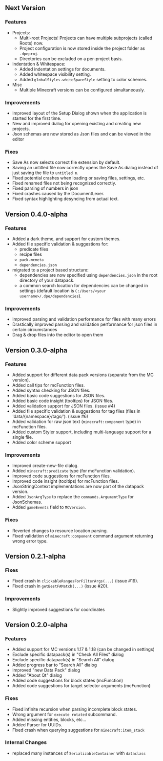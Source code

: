 ## Next Version
### Features
 * Projects:
   * Multi-root Projects! Projects can have multiple subprojects (called Roots) now.
   * Project configuration is now stored inside the project folder as `.dpeproj`.
   * Directories can be excluded on a per-project basis.
 * Indentation & Whitespace:
   * Added indentation settings for documents.
   * Added whitespace visibility setting.
   * Added `globalStyles.whiteSpaceStyle` setting to color schemes.
 * Misc
   * Multiple Minecraft versions can be configured simultaneously.

### Improvements
 * Improved layout of the Setup Dialog shown when the application is started for the first time.
 * New and improved dialog for opening existing and creating new projects.
 * Json schemas are now stored as Json files and can be viewed in the editor

### Fixes
 * Save As now selects correct file extension by default.
 * Saving an untitled file now correctly opens the Save As dialog instead of just saving the file to `untitled n`.
 * Fixed potential crashes when loading or saving files, settings, etc.
 * Fixed renamed files not being recognized correctly.
 * Fixed parsing of numbers in json
 * Fixed crashes caused by the DocumentLexer.
 * Fixed syntax highlighting desyncing from actual text.


## Version 0.4.0-alpha
### Features
 * Added a dark theme, and support for custom themes.
 * Added file specific validation & suggestions for:
   * predicate files
   * recipe files
   * `pack.mcmeta`
   * `dependencies.json`
 * migrated to a project based structure:
   * dependencies are now specified using `dependencies.json` in the root directory of your datapack.
   * a common search location for dependencies can be changed in settings (default location is `C:/Users/<your username>/.dpe/dependencies`).

### Improvements
 * Improved parsing and validation performance for files with many errors
 * Drastically improved parsing and validation performance for json files in certain circumstances
 * Drag & drop files into the editor to open them


## Version 0.3.0-alpha
### Features
 * Added support for different data pack versions (separate from the MC version).
 * Added call tips for mcFunction files.
 * Added syntax checking for JSON files.
 * Added basic code suggestions for JSON files.
 * Added basic code insight (tooltips) for JSON files.
 * Added validation support for JSON files. (issue #4)
 * Added file specific validation & suggestions for tag files (files in 'data/{namespace}/tags/'). (issue #6)
 * Added validation for raw json text (`minecraft:component` type) in mcFunction files.
 * Added custom Styler support, including multi-language support for a single file.
 * Added color scheme support

### Improvements
 * Improved create-new-file dialog.
 * Added `minecraft:predicate` type (for mcFunction validation).
 * Improved code suggestions for mcFunction files.
 * Improved code insight (tooltips) for mcFunction files.
 * JsonStringContext implementations are now part of the datapack version.
 * Added `JsonArgType` to replace the `commands.ArgumentType` for JsonSchemas.
 * Added `gameEvents` field to `MCVersion`.

### Fixes
 * Reverted changes to resource location parsing.
 * Fixed validation of `minecraft:component` command argument returning wrong error type.


## Version 0.2.1-alpha
### Fixes
 * Fixed crash in `clickableRangesForFilterArgs(...)` (issue #19).
 * Fixed crash in `getBestFAMatch(...)` (issue #20).

### Improvements
 * Slightly improved suggestions for coordinates


## Version 0.2.0-alpha
### Features
 * Added support for MC versions 1.17 & 1.18 (can be changed in settings)
 * Exclude specific datapack(s) in "Check All Files" dialog
 * Exclude specific datapack(s) in "Search All" dialog
 * Added progress bar to "Search All" dialog
 * Improved "new Data Pack" dialog
 * Added "About Qt" dialog
 * Added code suggestions for block states (mcFunction)
 * Added code suggestions for target selector arguments (mcFunction)

### Fixes
 * Fixed infinite recursion when parsing incomplete block states.
 * Wrong argument for `execute rotated` subcommand.
 * Added missing entities, blocks, etc...
 * Added Parser for UUIDs.
 * Fixed crash when querying suggestions for `minecraft:item_stack`

### Internal Changes
 * replaced many instances of `SerializableContainer` with `dataclass` 